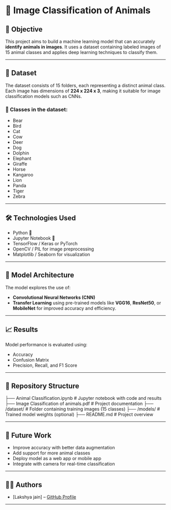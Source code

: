 # 🐾 Image Classification of Animals

## 📌 Objective

This project aims to build a machine learning model that can accurately **identify animals in images**. It uses a dataset containing labeled images of 15 animal classes and applies deep learning techniques to classify them.

---

## 🐘 Dataset

The dataset consists of 15 folders, each representing a distinct animal class. Each image has dimensions of **224 x 224 x 3**, making it suitable for image classification models such as CNNs.

### 📂 Classes in the dataset:
- Bear
- Bird
- Cat
- Cow
- Deer
- Dog
- Dolphin
- Elephant
- Giraffe
- Horse
- Kangaroo
- Lion
- Panda
- Tiger
- Zebra

---

## 🛠️ Technologies Used

- Python 🐍
- Jupyter Notebook 📓
- TensorFlow / Keras or PyTorch 
- OpenCV / PIL for image preprocessing
- Matplotlib / Seaborn for visualization

---

## 🚀 Model Architecture

The model explores the use of:
- **Convolutional Neural Networks (CNN)**
- **Transfer Learning** using pre-trained models like **VGG16**, **ResNet50**, or **MobileNet** for improved accuracy and efficiency.

---

## 📈 Results

Model performance is evaluated using:
- Accuracy
- Confusion Matrix
- Precision, Recall, and F1 Score

---

## 📂 Repository Structure
├── Animal Classification.ipynb # Jupyter notebook with code and results
├── Image Classification of animals.pdf # Project documentation
├── /dataset/ # Folder containing training images (15 classes)
├── /models/ # Trained model weights (optional)
├── README.md # Project overview


---

## 🧠 Future Work

- Improve accuracy with better data augmentation
- Add support for more animal classes
- Deploy model as a web app or mobile app
- Integrate with camera for real-time classification

---

## 👩‍💻 Authors

- [Lakshya jain] – [GitHub Profile]((https://github.com/lakshyajainLJ))

---


